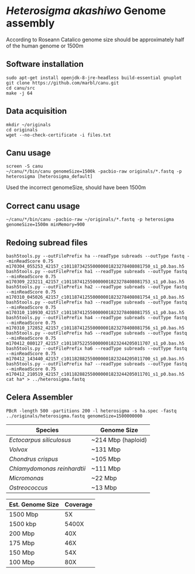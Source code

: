 # *Heterosigma akashiwo* Genome assembly
According to Roseann Catalico genome size should be approximately half of the human genome or 1500m

## Software installation
```
sudo apt-get install openjdk-8-jre-headless build-essential gnuplot
git clone https://github.com/marbl/canu.git
cd canu/src
make -j 64
```

## Data acquisition
```
mkdir ~/originals
cd originals
wget --no-check-certificate -i files.txt
```

## Canu usage
```
screen -S canu
~/canu/*/bin/canu genomeSize=1500k -pacbio-raw originals/*.fastq -p heterosigma [heterosigma_default]
```
Used the incorrect genomeSize, should have been 1500m

## Correct canu usage
```
~/canu/*/bin/canu -pacbio-raw ~/originals/*.fastq -p heterosigma genomeSize=1500m minMemory=900
```

## Redoing subread files
```
bash5tools.py --outFilePrefix ha --readType subreads --outType fastq --minReadScore 0.75 m170304_055253_42157_c101187342550000001823278408081750_s1_p0.bas.h5
bash5tools.py --outFilePrefix ha1 --readType subreads --outType fastq --minReadScore 0.75 m170309_223211_42157_c101187412550000001823278408081753_s1_p0.bas.h5
bash5tools.py --outFilePrefix ha2 --readType subreads --outType fastq --minReadScore 0.75 m170310_045026_42157_c101187412550000001823278408081754_s1_p0.bas.h5
bash5tools.py --outFilePrefix ha3 --readType subreads --outType fastq --minReadScore 0.75 m170310_110930_42157_c101187412550000001823278408081755_s1_p0.bas.h5
bash5tools.py --outFilePrefix ha4 --readType subreads --outType fastq --minReadScore 0.75 m170310_172852_42157_c101187412550000001823278408081756_s1_p0.bas.h5
bash5tools.py --outFilePrefix ha5 --readType subreads --outType fastq --minReadScore 0.75 m170412_080127_42157_c101187522550000001823244205011707_s1_p0.bas.h5
bash5tools.py --outFilePrefix ha6 --readType subreads --outType fastq --minReadScore 0.75 m170412_143440_42157_c101182882550000001823244205011700_s1_p0.bas.h5
bash5tools.py --outFilePrefix ha7 --readType subreads --outType fastq --minReadScore 0.75 m170412_210519_42157_c101182882550000001823244205011701_s1_p0.bas.h5
cat ha* > ../heterosigma.fastq
```

## Celera Assembler
```
PBcR -length 500 -partitions 200 -l heterosigma -s ha.spec -fastq ../originals/heterosigma.fastq genomeSize=1500000000
```

Species | Genome Size
--------|------------
*Ectocarpus siliculosus* | ~214 Mbp (haploid)
*Volvox* | ~131 Mbp
*Chondrus crispus* | ~105 Mbp
*Chlamydomonas reinhardtii* | ~111 Mbp
*Micromonas* | ~22 Mbp
*Ostreococcus* | ~13 Mbp

Est. Genome Size | Coverage
-----------------|---------
1500 Mbp | 5X
1500 kbp | 5400X
200 Mbp | 40X
175 Mbp | 46X
150 Mbp | 54X
100 Mbp | 80X
